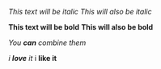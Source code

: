 *This text will be italic*
_This will also be italic_

**This text will be bold**
__This will also be bold__

_You **can** combine them_

_i **love** it_
  i **like it**
